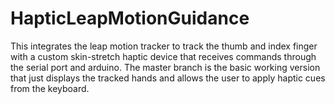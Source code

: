 # HapticLeapMotionGuidance
This integrates the leap motion tracker to track the thumb and index finger with a custom skin-stretch haptic device that receives commands through the serial port and arduino.
The master branch is the basic working version that just displays the tracked hands and allows the user to apply haptic cues from the keyboard.
